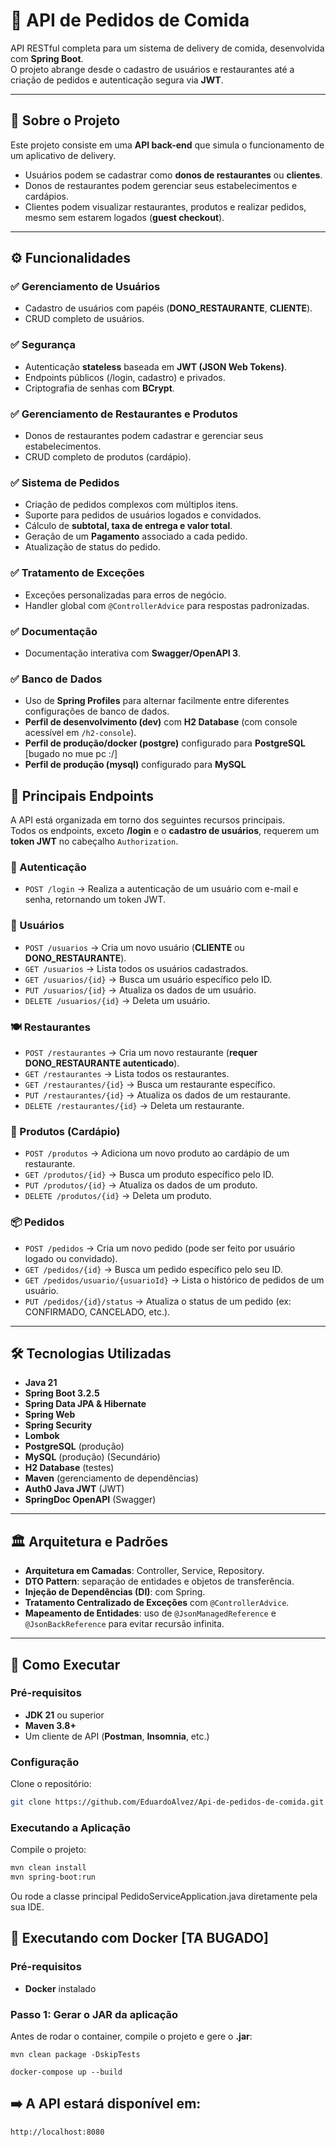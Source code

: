 # 🍔 API de Pedidos de Comida

API RESTful completa para um sistema de delivery de comida, desenvolvida com **Spring Boot**.  
O projeto abrange desde o cadastro de usuários e restaurantes até a criação de pedidos e autenticação segura via **JWT**.

---

## 📌 Sobre o Projeto
Este projeto consiste em uma **API back-end** que simula o funcionamento de um aplicativo de delivery.  

- Usuários podem se cadastrar como **donos de restaurantes** ou **clientes**.  
- Donos de restaurantes podem gerenciar seus estabelecimentos e cardápios.  
- Clientes podem visualizar restaurantes, produtos e realizar pedidos, mesmo sem estarem logados (**guest checkout**).

---

## ⚙️ Funcionalidades

### ✅ Gerenciamento de Usuários
- Cadastro de usuários com papéis (**DONO_RESTAURANTE**, **CLIENTE**).  
- CRUD completo de usuários.  

### ✅ Segurança
- Autenticação **stateless** baseada em **JWT (JSON Web Tokens)**.  
- Endpoints públicos (/login, cadastro) e privados.  
- Criptografia de senhas com **BCrypt**.  

### ✅ Gerenciamento de Restaurantes e Produtos
- Donos de restaurantes podem cadastrar e gerenciar seus estabelecimentos.  
- CRUD completo de produtos (cardápio).  

### ✅ Sistema de Pedidos
- Criação de pedidos complexos com múltiplos itens.  
- Suporte para pedidos de usuários logados e convidados.  
- Cálculo de **subtotal, taxa de entrega e valor total**.  
- Geração de um **Pagamento** associado a cada pedido.  
- Atualização de status do pedido.

### ✅ Tratamento de Exceções
- Exceções personalizadas para erros de negócio.  
- Handler global com `@ControllerAdvice` para respostas padronizadas.  

### ✅ Documentação
- Documentação interativa com **Swagger/OpenAPI 3**.

### ✅ Banco de Dados
- Uso de **Spring Profiles** para alternar facilmente entre diferentes configurações de banco de dados.  
- **Perfil de desenvolvimento (dev)** com **H2 Database** (com console acessível em `/h2-console`).  
- **Perfil de produção/docker (postgre)** configurado para **PostgreSQL** [bugado no mue pc :/]
- **Perfil de produção (mysql)** configurado para **MySQL**


## 🔑 Principais Endpoints

A API está organizada em torno dos seguintes recursos principais.  
Todos os endpoints, exceto **/login** e o **cadastro de usuários**, requerem um **token JWT** no cabeçalho `Authorization`.

### 🔐 Autenticação
- `POST /login` → Realiza a autenticação de um usuário com e-mail e senha, retornando um token JWT.  

### 👤 Usuários
- `POST /usuarios` → Cria um novo usuário (**CLIENTE** ou **DONO_RESTAURANTE**).  
- `GET /usuarios` → Lista todos os usuários cadastrados.  
- `GET /usuarios/{id}` → Busca um usuário específico pelo ID.  
- `PUT /usuarios/{id}` → Atualiza os dados de um usuário.  
- `DELETE /usuarios/{id}` → Deleta um usuário.  

### 🍽️ Restaurantes
- `POST /restaurantes` → Cria um novo restaurante (**requer DONO_RESTAURANTE autenticado**).  
- `GET /restaurantes` → Lista todos os restaurantes.  
- `GET /restaurantes/{id}` → Busca um restaurante específico.  
- `PUT /restaurantes/{id}` → Atualiza os dados de um restaurante.  
- `DELETE /restaurantes/{id}` → Deleta um restaurante.  

### 🛒 Produtos (Cardápio)
- `POST /produtos` → Adiciona um novo produto ao cardápio de um restaurante.  
- `GET /produtos/{id}` → Busca um produto específico pelo ID.  
- `PUT /produtos/{id}` → Atualiza os dados de um produto.  
- `DELETE /produtos/{id}` → Deleta um produto.  

### 📦 Pedidos
- `POST /pedidos` → Cria um novo pedido (pode ser feito por usuário logado ou convidado).  
- `GET /pedidos/{id}` → Busca um pedido específico pelo seu ID.  
- `GET /pedidos/usuario/{usuarioId}` → Lista o histórico de pedidos de um usuário.  
- `PUT /pedidos/{id}/status` → Atualiza o status de um pedido (ex: CONFIRMADO, CANCELADO, etc.).  

---

## 🛠 Tecnologias Utilizadas
- **Java 21**  
- **Spring Boot 3.2.5**  
- **Spring Data JPA & Hibernate**  
- **Spring Web**  
- **Spring Security**  
- **Lombok**  
- **PostgreSQL** (produção)
- **MySQL** (produção) (Secundário) 
- **H2 Database** (testes)  
- **Maven** (gerenciamento de dependências)  
- **Auth0 Java JWT** (JWT)  
- **SpringDoc OpenAPI** (Swagger)  

---

## 🏛 Arquitetura e Padrões
- **Arquitetura em Camadas**: Controller, Service, Repository.  
- **DTO Pattern**: separação de entidades e objetos de transferência.  
- **Injeção de Dependências (DI)**: com Spring.  
- **Tratamento Centralizado de Exceções** com `@ControllerAdvice`.  
- **Mapeamento de Entidades**: uso de `@JsonManagedReference` e `@JsonBackReference` para evitar recursão infinita.  

---

## 🚀 Como Executar

### Pré-requisitos
- **JDK 21** ou superior  
- **Maven 3.8+**  
- Um cliente de API (**Postman**, **Insomnia**, etc.)  

### Configuração
Clone o repositório:
```bash
git clone https://github.com/EduardoAlvez/Api-de-pedidos-de-comida.git
```
### Executando a Aplicação

Compile o projeto:
```bash
mvn clean install
mvn spring-boot:run
```
Ou rode a classe principal PedidoServiceApplication.java diretamente pela sua IDE.

## 🐳 Executando com Docker [TA BUGADO]

### Pré-requisitos
- **Docker** instalado  

### Passo 1: Gerar o JAR da aplicação
Antes de rodar o container, compile o projeto e gere o **.jar**:
```
mvn clean package -DskipTests

docker-compose up --build
```
## ➡️ A API estará disponível em: 
```
http://localhost:8080
```
